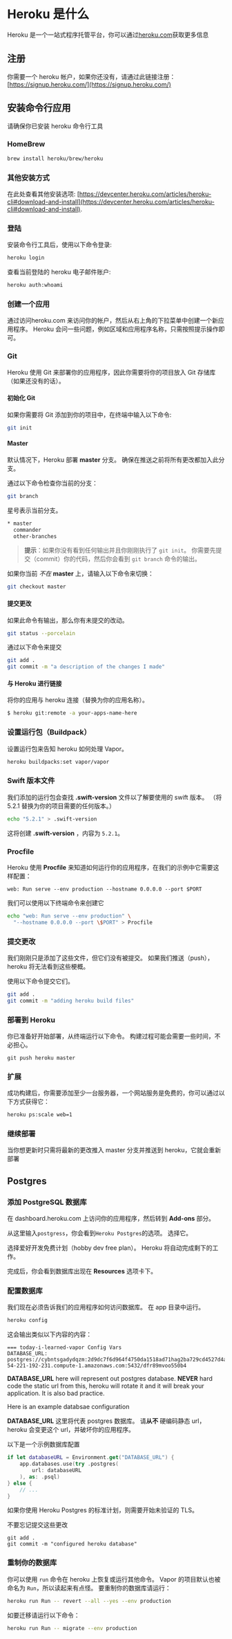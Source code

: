 # Heroku 是什么

Heroku 是一个一站式程序托管平台，你可以通过[heroku.com](https://www.heroku.com)获取更多信息

## 注册

你需要一个 heroku 帐户，如果你还没有，请通过此链接注册：[https://signup.heroku.com/](https://signup.heroku.com/)

## 安装命令行应用

请确保你已安装 heroku 命令行工具

### HomeBrew

```bash
brew install heroku/brew/heroku
```

### 其他安装方式

在此处查看其他安装选项: [https://devcenter.heroku.com/articles/heroku-cli#download-and-install](https://devcenter.heroku.com/articles/heroku-cli#download-and-install).

### 登陆

安装命令行工具后，使用以下命令登录:

```bash
heroku login
```

查看当前登陆的 heroku 电子邮件账户:

```bash
heroku auth:whoami
```

### 创建一个应用

通过访问heroku.com 来访问你的帐户，然后从右上角的下拉菜单中创建一个新应用程序。 Heroku 会问一些问题，例如区域和应用程序名称，只需按照提示操作即可。
### Git

Heroku 使用 Git 来部署你的应用程序，因此你需要将你的项目放入 Git 存储库（如果还没有的话）。

#### 初始化 Git

如果你需要将 Git 添加到你的项目中，在终端中输入以下命令:

```bash
git init
```

#### Master

默认情况下，Heroku 部署 **master** 分支。 确保在推送之前将所有更改都加入此分支。

通过以下命令检查你当前的分支：

```bash
git branch
```

星号表示当前分支。

```bash
* master
  commander
  other-branches
```

> **提示**：如果你没有看到任何输出并且你刚刚执行了 `git init`。 你需要先提交（commit）你的代码，然后你会看到 `git branch` 命令的输出。


如果你当前 _不在_ **master** 上，请输入以下命令来切换：

```bash
git checkout master
```

#### 提交更改

如果此命令有输出，那么你有未提交的改动。

```bash
git status --porcelain
```

通过以下命令来提交

```bash
git add .
git commit -m "a description of the changes I made"
```

#### 与 Heroku 进行链接

将你的应用与 heroku 连接（替换为你的应用名称）。

```bash
$ heroku git:remote -a your-apps-name-here
```

### 设置运行包（Buildpack）

设置运行包来告知 heroku 如何处理 Vapor。

```bash
heroku buildpacks:set vapor/vapor
```

### Swift 版本文件

我们添加的运行包会查找 **.swift-version** 文件以了解要使用的 swift 版本。 （将 5.2.1 替换为你的项目需要的任何版本。）

```bash
echo "5.2.1" > .swift-version
```

这将创建 **.swift-version** ，内容为 `5.2.1`。


### Procfile

Heroku 使用 **Procfile** 来知道如何运行你的应用程序，在我们的示例中它需要这样配置：

```
web: Run serve --env production --hostname 0.0.0.0 --port $PORT
```

我们可以使用以下终端命令来创建它

```bash
echo "web: Run serve --env production" \
  "--hostname 0.0.0.0 --port \$PORT" > Procfile
```

### 提交更改

我们刚刚只是添加了这些文件，但它们没有被提交。 如果我们推送（push），heroku 将无法看到这些梗概。

使用以下命令提交它们。

```bash
git add .
git commit -m "adding heroku build files"
```

### 部署到 Heroku

你已准备好开始部署，从终端运行以下命令。 构建过程可能会需要一些时间，不必担心。

```none
git push heroku master
```

### 扩展

成功构建后，你需要添加至少一台服务器，一个网站服务是免费的，你可以通过以下方式获得它：

```bash
heroku ps:scale web=1
```

### 继续部署

当你想更新时只需将最新的更改推入 master 分支并推送到 heroku，它就会重新部署

## Postgres

### 添加 PostgreSQL 数据库

在 dashboard.heroku.com 上访问你的应用程序，然后转到 **Add-ons** 部分。

从这里输入`postgress`，你会看到`Heroku Postgres`的选项。 选择它。

选择爱好开发免费计划（hobby dev free plan）。 Heroku 将自动完成剩下的工作。

完成后，你会看到数据库出现在 **Resources** 选项卡下。

### 配置数据库

我们现在必须告诉我们的应用程序如何访问数据库。 在 app 目录中运行。

```bash
heroku config
```

这会输出类似以下内容的内容：

```none
=== today-i-learned-vapor Config Vars
DATABASE_URL: postgres://cybntsgadydqzm:2d9dc7f6d964f4750da1518ad71hag2ba729cd4527d4a18c70e024b11cfa8f4b@ec2-54-221-192-231.compute-1.amazonaws.com:5432/dfr89mvoo550b4
```

**DATABASE_URL** here will represent out postgres database. **NEVER** hard code the static url from this, heroku will rotate it and it will break your application. It is also bad practice.

Here is an example databsae configuration

**DATABASE_URL** 这里将代表 postgres 数据库。 请**从不** 硬编码静态 url，heroku 会变更这个 url，并破坏你的应用程序。

以下是一个示例数据库配置

```swift
if let databaseURL = Environment.get("DATABASE_URL") {
    app.databases.use(try .postgres(
        url: databaseURL
    ), as: .psql)
} else {
    // ...
}
```

如果你使用 Heroku Postgres 的标准计划，则需要开始未验证的 TLS。

不要忘记提交这些更改

```none
git add .
git commit -m "configured heroku database"
```

### 重制你的数据库

你可以使用 `run` 命令在 heroku 上恢复或运行其他命令。 Vapor 的项目默认也被命名为 `Run`，所以读起来有点怪。
要重制你的数据库请运行：

```bash
heroku run Run -- revert --all --yes --env production
```

如要迁移请运行以下命令：

```bash
heroku run Run -- migrate --env production
```
